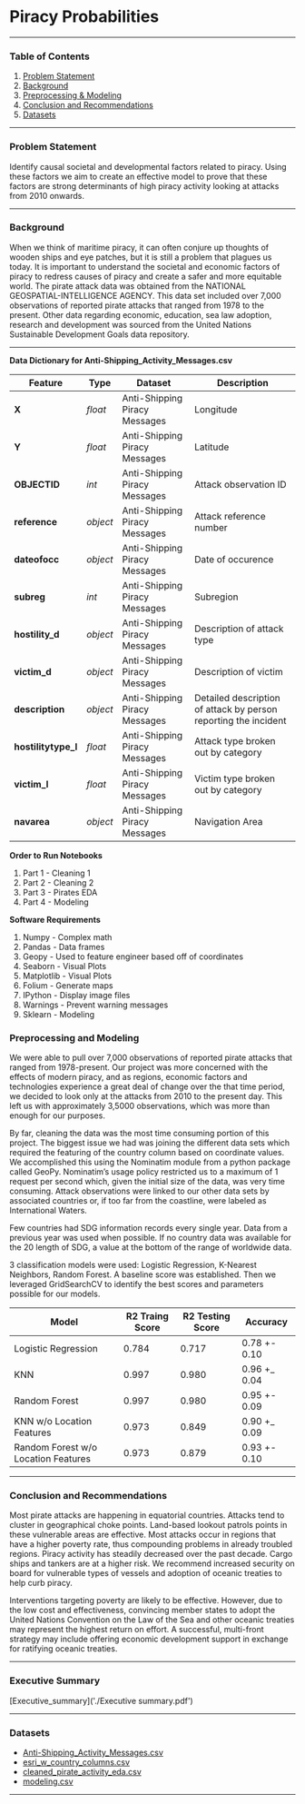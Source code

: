 # Piracy Probabilities

---

### Table of Contents

1. [Problem Statement](#Problem-Statement)
2. [Background](#Background)
3. [Preprocessing & Modeling](#Preprocessing-and-Modeling)
4. [Conclusion and Recommendations](#Conclusion-and-Recommendations)
5. [Datasets](#Datasets)

---

### Problem Statement
Identify causal societal and developmental factors related to piracy. Using these factors we aim to create an effective model to prove that these factors are strong determinants of high piracy activity looking at attacks from 2010 onwards. 

---

### Background
When we think of maritime piracy, it can often conjure up thoughts of wooden ships and eye patches, but it is still a problem that plagues us today. It is important to understand the societal and economic factors of piracy to redress causes of piracy and create a safer and more equitable world. The pirate attack data was obtained from the NATIONAL GEOSPATIAL-INTELLIGENCE AGENCY. This data set included over 7,000 observations of reported pirate attacks that ranged from 1978 to the present. Other data regarding economic, education, sea law adoption,  research and development was sourced from the United Nations Sustainable Development Goals data repository.

---

**Data Dictionary for Anti-Shipping_Activity_Messages.csv**

|Feature|Type|Dataset|Description|
|---|---|---|---|
|**X**|*float*|Anti-Shipping Piracy Messages|Longitude|
|**Y**|*float*|Anti-Shipping Piracy Messages|Latitude|
|**OBJECTID**|*int*|Anti-Shipping Piracy Messages|Attack observation ID|
|**reference**|*object*|Anti-Shipping Piracy Messages|Attack reference number|
|**dateofocc**|*object*|Anti-Shipping Piracy Messages|Date of occurence|
|**subreg**|*int*|Anti-Shipping Piracy Messages|Subregion|
|**hostility_d**|*object*|Anti-Shipping Piracy Messages|Description of attack type|
|**victim_d**|*object*|Anti-Shipping Piracy Messages|Description of victim|
|**description**|*object*|Anti-Shipping Piracy Messages|Detailed description of attack by person reporting the incident|
|**hostilitytype_l**|*float*|Anti-Shipping Piracy Messages|Attack type broken out by category|
|**victim_l**|*float*|Anti-Shipping Piracy Messages|Victim type broken out by category|
|**navarea**|*object*|Anti-Shipping Piracy Messages|Navigation Area|


**Order to Run Notebooks**
1. Part 1 - Cleaning 1
2. Part 2 - Cleaning 2
3. Part 3 - Pirates EDA
4. Part 4 - Modeling 


**Software Requirements**
1. Numpy - Complex math
2. Pandas - Data frames
3. Geopy - Used to feature engineer based off of coordinates
4. Seaborn - Visual Plots
5. Matplotlib - Visual Plots
6. Folium - Generate maps 
7. IPython - Display image files
8. Warnings - Prevent warning messages
9. Sklearn - Modeling


### Preprocessing and Modeling
We were able to pull over 7,000 observations of reported pirate attacks that ranged from 1978-present. Our project was more concerned with the effects of modern piracy, and as regions, economic factors and technologies experience a great deal of change over the that time period, we decided to look only at the attacks from 2010 to the present day.  This left us with approximately 3,5000 observations, which was more than enough for our purposes.

By far, cleaning the data was the most time consuming portion of this project. The biggest issue we had was joining the different data sets which required the featuring of the country column based on coordinate values. We accomplished this using the Nominatim module from a python package called GeoPy. Nominatim’s usage policy restricted us to a maximum of 1 request per second which, given the initial size of the data, was very time consuming.  Attack observations were linked to our other data sets by associated countries or, if too far from the coastline, were labeled as International Waters.

Few countries had SDG information records every single year. Data from a previous year was used when possible. If no country data was available for the 20 length of SDG, a value at the bottom of the range of worldwide data.

3 classification models were used: Logistic Regression, K-Nearest Neighbors, Random Forest. A baseline score was established. Then we leveraged GridSearchCV to identify the best scores and parameters possible for our models. 

|Model                               |R2 Traing Score   |R2 Testing Score  |Accuracy      |
|---                                 |---               |---               |---           |
|Logistic Regression                 |0.784             |0.717             |0.78 +- 0.10  |
|KNN                                 |0.997             |0.980             |0.96 +_ 0.04  |
|Random Forest                       |0.997             |0.980             |0.95 +- 0.09  |
|KNN w/o Location Features           |0.973             |0.849             |0.90 +_ 0.09  |
|Random Forest w/o Location Features |0.973             |0.879             |0.93 +- 0.10  |

---



### Conclusion and Recommendations
Most pirate attacks are happening in equatorial countries. Attacks tend to cluster in geographical choke points. Land-based lookout patrols points in these vulnerable areas are effective. Most attacks occur in regions that have a higher poverty rate, thus compounding problems in already troubled regions.  Piracy activity has steadily decreased over the past decade. Cargo ships and tankers are at a higher risk. We recommend increased security on board for vulnerable types of vessels and adoption of oceanic treaties to help curb piracy.

Interventions targeting poverty are likely to be effective. However, due to the low cost and effectiveness, convincing member states to adopt the United Nations Convention on the Law of the Sea and other oceanic treaties may represent the highest return on effort. A successful, multi-front strategy may include offering economic development support in exchange for ratifying oceanic treaties.

---

### Executive Summary
[Executive_summary]('./Executive summary.pdf')

---

### Datasets
* [Anti-Shipping_Activity_Messages.csv](#'/datasets/Anti-Shipping_Activity_Messages.csv')
* [esri_w_country_columns.csv]('datasets/esri_w_country_columns.csv') 
* [cleaned_pirate_activity_eda.csv]('datasets/cleaned_pirate_activity_eda.csv')  
* [modeling.csv]('datasets/modeling.csv') 

---
